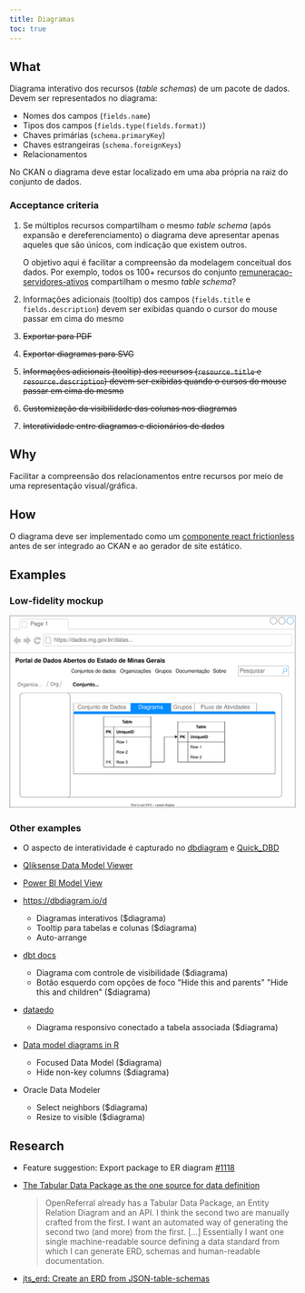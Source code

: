 ```yaml
---
title: Diagramas
toc: true
---
```


## What

Diagrama interativo dos recursos (_table schemas_) de um pacote de dados. Devem ser representados no diagrama:

- Nomes dos campos (`fields.name`)
- Tipos dos campos (`fields.type(fields.format)`)
- Chaves primárias (`schema.primaryKey`)
- Chaves estrangeiras (`schema.foreignKeys`)
- Relacionamentos

No CKAN o diagrama deve estar localizado em uma aba própria na raiz do conjunto de dados.

### Acceptance criteria

1. Se múltiplos recursos compartilham o mesmo _table schema_ (após expansão e dereferenciamento) o diagrama deve apresentar apenas aqueles que são únicos, com indicação que existem outros.

    O objetivo aqui é facilitar a compreensão da modelagem conceitual dos dados. Por exemplo, todos os 100+ recursos do conjunto [remuneracao-servidores-ativos](https://dados.mg.gov.br/dataset/remuneracao-servidores-ativos) compartilham o mesmo _table schema_?
1. Informações adicionais (tooltip) dos campos (`fields.title` e `fields.description`) devem ser exibidas quando o cursor do mouse passar em cima do mesmo
1. ~~Exportar para PDF~~
1. ~~Exportar diagramas para SVG~~
1. ~~Informações adicionais (tooltip) dos recursos (`resource.title` e `resource.description`) devem ser exibidas quando o cursos do mouse passar em cima do mesmo~~
1. ~~Customização da visibilidade das colunas nos diagramas~~
1. ~~Interatividade entre diagramas e dicionários de dados~~

## Why

Facilitar a compreensão dos relacionamentos entre recursos por meio de uma representação visual/gráfica.

## How

O diagrama deve ser implementado como um [componente react frictionless](https://github.com/frictionlessdata/components) antes de ser integrado ao CKAN e ao gerador de site estático.

## Examples

### Low-fidelity mockup

![](static/20220419T211500.drawio.svg)

### Other examples

- O aspecto de interatividade é capturado no [dbdiagram](https://dbdiagram.io/d) e [Quick_DBD](https://app.quickdatabasediagrams.com/#/)

- [Qliksense Data Model Viewer](https://subscription.packtpub.com/book/big_data_and_business_intelligence/9781788997058/1/ch01lvl1sec17/previewing-data-in-the-data-model-viewer)

- [Power BI Model View](https://docs.microsoft.com/en-us/power-bi/transform-model/desktop-relationship-view)

- https://dbdiagram.io/d

    - Diagramas interativos ($diagrama)
    - Tooltip para tabelas e colunas ($diagrama)
    - Auto-arrange

- [dbt docs](https://www.getdbt.com/mrr-playbook/#!/model/model.acme.customer_churn_month)

    - Diagrama com controle de visibilidade ($diagrama)
    - Botão esquerdo com opções de foco "Hide this and parents" "Hide this and children" ($diagrama)

- [dataedo](https://dataedo.com/samples/html/Data_warehouse/index.html)

    - Diagrama responsivo conectado a tabela associada ($diagrama)

- [Data model diagrams in R](https://github.com/bergant/datamodelr)

    - Focused Data Model ($diagrama)
    - Hide non-key columns ($diagrama)

- Oracle Data Modeler
  
  - Select neighbors ($diagrama)
  - Resize to visible ($diagrama)

## Research

- Feature suggestion: Export package to ER diagram [#1118](https://github.com/frictionlessdata/frictionless-py/issues/1118)

- [The Tabular Data Package as the one source for data definition](https://discuss.okfn.org/t/the-tabular-data-package-as-the-one-source-for-data-definition/8598)

    > OpenReferral already has a Tabular Data Package, an Entity Relation Diagram and an API. I think the second two are manually crafted from the first. I want an automated way of generating the second two (and more) from the first. [...] Essentially I want one single machine-readable source defining a data standard from which I can generate ERD, schemas and human-readable documentation.

- [jts_erd: Create an ERD from JSON-table-schemas](https://github.com/iburadempa/jts_erd)
